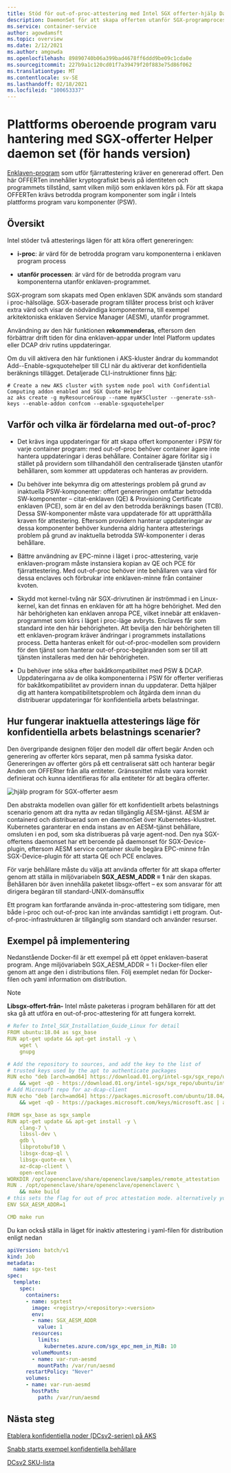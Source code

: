```yaml
---
title: Stöd för out-of-proc-attestering med Intel SGX offerter-hjälp Daemonset på Azure (för hands version)
description: DaemonSet för att skapa offerten utanför SGX-programprocessen. I den här artikeln förklaras hur funktionen out-of-proc attestering tillhandahålls för konfidentiella arbets belastningar som körs i en behållare.
ms.service: container-service
author: agowdamsft
ms.topic: overview
ms.date: 2/12/2021
ms.author: amgowda
ms.openlocfilehash: 89890740b06a399bad4678ff6ddd9be09c1cda0e
ms.sourcegitcommit: 227b9a1c120cd01f7a39479f20f883e75d86f062
ms.translationtype: MT
ms.contentlocale: sv-SE
ms.lasthandoff: 02/18/2021
ms.locfileid: "100653337"
---
```

# <a name="platform-software-management-with-sgx-quote-helper-daemon-set-preview"></a>Plattforms oberoende program varu hantering med SGX-offerter Helper daemon set (för hands version)

[Enklaven-program](confidential-computing-enclaves.md) som utför fjärrattestering kräver en genererad offert. Den här OFFERTen innehåller kryptografiskt bevis på identiteten och programmets tillstånd, samt vilken miljö som enklaven körs på. För att skapa OFFERTen krävs betrodda program komponenter som ingår i Intels plattforms program varu komponenter (PSW).

## <a name="overview"></a>Översikt
 
Intel stöder två attesterings lägen för att köra offert genereringen:
- **i-proc**: är värd för de betrodda program varu komponenterna i enklaven program process

- **utanför processen**: är värd för de betrodda program varu komponenterna utanför enklaven-programmet.
 
SGX-program som skapats med Open enklaven SDK används som standard i proc-hälsoläge. SGX-baserade program tillåter process brist och kräver extra värd och visar de nödvändiga komponenterna, till exempel arkitektoniska enklaven Service Manager (AESM), utanför programmet.

Användning av den här funktionen **rekommenderas**, eftersom den förbättrar drift tiden för dina enklaven-appar under Intel Platform updates eller DCAP driv rutins uppdateringar.

Om du vill aktivera den här funktionen i AKS-kluster ändrar du kommandot Add--Enable-sgxquotehelper till CLI när du aktiverar det konfidentiella beräknings tillägget. Detaljerade CLI-instruktioner finns [här](confidential-nodes-aks-get-started.md): 

```azurecli-interactive
# Create a new AKS cluster with system node pool with Confidential Computing addon enabled and SGX Quote Helper
az aks create -g myResourceGroup --name myAKSCluster --generate-ssh-keys --enable-addon confcom --enable-sgxquotehelper
```

## <a name="why-and-what-are-the-benefits-of-out-of-proc"></a>Varför och vilka är fördelarna med out-of-proc?

-   Det krävs inga uppdateringar för att skapa offert komponenter i PSW för varje container program: med out-of-proc behöver container ägare inte hantera uppdateringar i deras behållare. Container ägare förlitar sig i stället på providern som tillhandahöll den centraliserade tjänsten utanför behållaren, som kommer att uppdateras och hanteras av providern.

-   Du behöver inte bekymra dig om attesterings problem på grund av inaktuella PSW-komponenter: offert genereringen omfattar betrodda SW-komponenter – citat-enklaven (QE) & Provisioning Certificate enklaven (PCE), som är en del av den betrodda beräknings basen (TCB). Dessa SW-komponenter måste vara uppdaterade för att upprätthålla kraven för attestering. Eftersom providern hanterar uppdateringar av dessa komponenter behöver kunderna aldrig hantera attesterings problem på grund av inaktuella betrodda SW-komponenter i deras behållare.

-   Bättre användning av EPC-minne i läget i proc-attestering, varje enklaven-program måste instansiera kopian av QE och PCE för fjärrattestering. Med out-of-proc behöver inte behållaren vara värd för dessa enclaves och förbrukar inte enklaven-minne från container kvoten.

-   Skydd mot kernel-tvång när SGX-drivrutinen är inströmmad i en Linux-kernel, kan det finnas en enklaven för att ha högre behörighet. Med den här behörigheten kan enklaven anropa PCE, vilket innebär att enklaven-programmet som körs i läget i proc-läge avbryts. Enclaves får som standard inte den här behörigheten. Att bevilja den här behörigheten till ett enklaven-program kräver ändringar i programmets installations process. Detta hanteras enkelt för out-of-proc-modellen som providern för den tjänst som hanterar out-of-proc-begäranden som ser till att tjänsten installeras med den här behörigheten.

-   Du behöver inte söka efter bakåtkompatibilitet med PSW & DCAP. Uppdateringarna av de olika komponenterna i PSW för offerter verifieras för bakåtkompatibilitet av providern innan du uppdaterar. Detta hjälper dig att hantera kompatibilitetsproblem och åtgärda dem innan du distribuerar uppdateringar för konfidentiella arbets belastningar.

## <a name="how-does-the-out-of-proc-attestation-mode-work-for-confidential-workloads-scenario"></a>Hur fungerar inaktuella attesterings läge för konfidentiella arbets belastnings scenarier?

Den övergripande designen följer den modell där offert begär Anden och generering av offerter körs separat, men på samma fysiska dator. Genereringen av offerter görs på ett centraliserat sätt och hanterar begär Anden om OFFERter från alla entiteter. Gränssnittet måste vara korrekt definierat och kunna identifieras för alla entiteter för att begära offerter.

![hjälp program för SGX-offerter aesm](./media/confidential-nodes-out-of-proc-attestation/aesmmanager.png)

Den abstrakta modellen ovan gäller för ett konfidentiellt arbets belastnings scenario genom att dra nytta av redan tillgänglig AESM-tjänst. AESM är containerd och distribuerad som en daemonSet över Kubernetes-klustret. Kubernetes garanterar en enda instans av en AESM-tjänst behållare, omsluten i en pod, som ska distribueras på varje agent-nod. Den nya SGX-offertens daemonset har ett beroende på daemonset för SGX-Device-plugin, eftersom AESM service container skulle begära EPC-minne från SGX-Device-plugin för att starta QE och PCE enclaves.

För varje behållare måste du välja att använda offerter för att skapa offerter genom att ställa in miljövariabeln **SGX_AESM_ADDR = 1** när den skapas. Behållaren bör även innehålla paketet libsgx-offert – ex som ansvarar för att dirigera begäran till standard-UNIX-domänsuffix

Ett program kan fortfarande använda in-proc-attestering som tidigare, men både i-proc och out-of-proc kan inte användas samtidigt i ett program. Out-of-proc-infrastrukturen är tillgänglig som standard och använder resurser.

## <a name="sample-implementation"></a>Exempel på implementering

Nedanstående Docker-fil är ett exempel på ett öppet enklaven-baserat program. Ange miljövariabeln SGX_AESM_ADDR = 1 i Docker-filen eller genom att ange den i distributions filen. Följ exemplet nedan för Docker-filen och yaml information om distribution. 

  > [!Note] 
  > **Libsgx-offert-från-** Intel måste paketeras i program behållaren för att det ska gå att utföra en out-of-proc-attestering för att fungera korrekt.
    
```yaml
# Refer to Intel_SGX_Installation_Guide_Linux for detail
FROM ubuntu:18.04 as sgx_base
RUN apt-get update && apt-get install -y \
    wget \
    gnupg

# Add the repository to sources, and add the key to the list of
# trusted keys used by the apt to authenticate packages
RUN echo "deb [arch=amd64] https://download.01.org/intel-sgx/sgx_repo/ubuntu bionic main" | tee /etc/apt/sources.list.d/intel-sgx.list \
    && wget -qO - https://download.01.org/intel-sgx/sgx_repo/ubuntu/intel-sgx-deb.key | apt-key add -
# Add Microsoft repo for az-dcap-client
RUN echo "deb [arch=amd64] https://packages.microsoft.com/ubuntu/18.04/prod bionic main" | tee /etc/apt/sources.list.d/msprod.list \
    && wget -qO - https://packages.microsoft.com/keys/microsoft.asc | apt-key add -

FROM sgx_base as sgx_sample
RUN apt-get update && apt-get install -y \
    clang-7 \
    libssl-dev \
    gdb \
    libprotobuf10 \
    libsgx-dcap-ql \
    libsgx-quote-ex \
    az-dcap-client \
    open-enclave
WORKDIR /opt/openenclave/share/openenclave/samples/remote_attestation
RUN . /opt/openenclave/share/openenclave/openenclaverc \
    && make build
# this sets the flag for out of proc attestation mode. alternatively you can set this flag on the deployment files
ENV SGX_AESM_ADDR=1 

CMD make run
```
Du kan också ställa in läget för inaktiv attestering i yaml-filen för distribution enligt nedan

```yaml
apiVersion: batch/v1
kind: Job
metadata:
  name: sgx-test
spec:
  template:
    spec:
      containers:
      - name: sgxtest
        image: <registry>/<repository>:<version>
        env:
        - name: SGX_AESM_ADDR
          value: 1
        resources:
          limits:
            kubernetes.azure.com/sgx_epc_mem_in_MiB: 10
        volumeMounts:
        - name: var-run-aesmd
          mountPath: /var/run/aesmd
      restartPolicy: "Never"
      volumes:
      - name: var-run-aesmd
        hostPath:
          path: /var/run/aesmd
```

## <a name="next-steps"></a>Nästa steg
[Etablera konfidentiella noder (DCsv2-serien) på AKS](./confidential-nodes-aks-get-started.md)

[Snabb starts exempel konfidentiella behållare](https://github.com/Azure-Samples/confidential-container-samples)

[DCsv2 SKU-lista](../virtual-machines/dcv2-series.md)

<!-- LINKS - external -->
[Azure Attestation]: ../attestation/index.yml


<!-- LINKS - internal -->
[DC Virtual Machine]: /confidential-computing/virtual-machine-solutions
